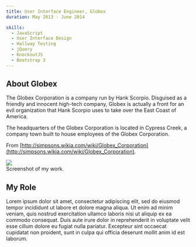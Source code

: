 ```yaml
---
title: User Interface Engineer, Globex 
duration: May 2013 - June 2014

skills:
  - JavaScript
  - User Interface Design
  - Hallway Testing
  - jQuery
  - KnockoutJS
  - Bootstrap 3
---
```


## About Globex

The Globex Corporation is a company run by Hank Scorpio. Disguised as a friendly and innocent high-tech company, Globex is actually a front for an evil organization that Hank Scorpio uses to take over the East Coast of America.

The headquarters of the Globex Corporation is located in Cypress Creek, a company town built to house employees of the Globex Corporation.

From [http://simpsons.wikia.com/wiki/Globex_Corporation](http://simpsons.wikia.com/wiki/Globex_Corporation).

<div class="card mb-3">
    <img class="card-img-top" src = "http://via.placeholder.com/900x250/20c997/ffffff?text=screenshot"/>
    <div class="card-body bg-light">
        <div class="card-text">Screenshot of my work.</div>
    </div>
</div>

## My Role

Lorem ipsum dolor sit amet, consectetur adipiscing elit, sed do eiusmod tempor incididunt ut labore et dolore magna aliqua. Ut enim ad minim veniam, quis nostrud exercitation ullamco laboris nisi ut aliquip ex ea commodo consequat. Duis aute irure dolor in reprehenderit in voluptate velit esse cillum dolore eu fugiat nulla pariatur. Excepteur sint occaecat cupidatat non proident, sunt in culpa qui officia deserunt mollit anim id est laborum.
